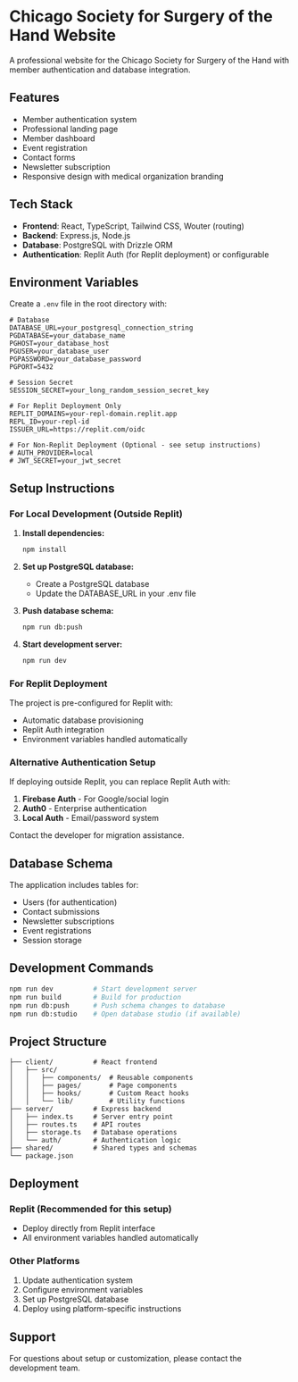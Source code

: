 # Chicago Society for Surgery of the Hand Website

A professional website for the Chicago Society for Surgery of the Hand with member authentication and database integration.

## Features

- Member authentication system
- Professional landing page
- Member dashboard
- Event registration
- Contact forms
- Newsletter subscription
- Responsive design with medical organization branding

## Tech Stack

- **Frontend**: React, TypeScript, Tailwind CSS, Wouter (routing)
- **Backend**: Express.js, Node.js
- **Database**: PostgreSQL with Drizzle ORM
- **Authentication**: Replit Auth (for Replit deployment) or configurable

## Environment Variables

Create a `.env` file in the root directory with:

```env
# Database
DATABASE_URL=your_postgresql_connection_string
PGDATABASE=your_database_name
PGHOST=your_database_host
PGUSER=your_database_user
PGPASSWORD=your_database_password
PGPORT=5432

# Session Secret
SESSION_SECRET=your_long_random_session_secret_key

# For Replit Deployment Only
REPLIT_DOMAINS=your-repl-domain.replit.app
REPL_ID=your-repl-id
ISSUER_URL=https://replit.com/oidc

# For Non-Replit Deployment (Optional - see setup instructions)
# AUTH_PROVIDER=local
# JWT_SECRET=your_jwt_secret
```

## Setup Instructions

### For Local Development (Outside Replit)

1. **Install dependencies:**
   ```bash
   npm install
   ```

2. **Set up PostgreSQL database:**
   - Create a PostgreSQL database
   - Update the DATABASE_URL in your .env file

3. **Push database schema:**
   ```bash
   npm run db:push
   ```

4. **Start development server:**
   ```bash
   npm run dev
   ```

### For Replit Deployment

The project is pre-configured for Replit with:
- Automatic database provisioning
- Replit Auth integration
- Environment variables handled automatically

### Alternative Authentication Setup

If deploying outside Replit, you can replace Replit Auth with:

1. **Firebase Auth** - For Google/social login
2. **Auth0** - Enterprise authentication
3. **Local Auth** - Email/password system

Contact the developer for migration assistance.

## Database Schema

The application includes tables for:
- Users (for authentication)
- Contact submissions
- Newsletter subscriptions
- Event registrations
- Session storage

## Development Commands

```bash
npm run dev          # Start development server
npm run build        # Build for production
npm run db:push      # Push schema changes to database
npm run db:studio    # Open database studio (if available)
```

## Project Structure

```
├── client/          # React frontend
│   ├── src/
│   │   ├── components/  # Reusable components
│   │   ├── pages/       # Page components
│   │   ├── hooks/       # Custom React hooks
│   │   └── lib/         # Utility functions
├── server/          # Express backend
│   ├── index.ts     # Server entry point
│   ├── routes.ts    # API routes
│   ├── storage.ts   # Database operations
│   └── auth/        # Authentication logic
├── shared/          # Shared types and schemas
└── package.json
```

## Deployment

### Replit (Recommended for this setup)
- Deploy directly from Replit interface
- All environment variables handled automatically

### Other Platforms
1. Update authentication system
2. Configure environment variables
3. Set up PostgreSQL database
4. Deploy using platform-specific instructions

## Support

For questions about setup or customization, please contact the development team.
